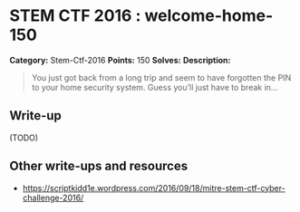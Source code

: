 # STEM CTF 2016 : welcome-home-150

**Category:** Stem-Ctf-2016
**Points:** 150
**Solves:**
**Description:**

> You just got back from a long trip and seem to have forgotten the PIN to your home security system. Guess you’ll just have to break in…

## Write-up

(TODO)

## Other write-ups and resources

* https://scriptkidd1e.wordpress.com/2016/09/18/mitre-stem-ctf-cyber-challenge-2016/
